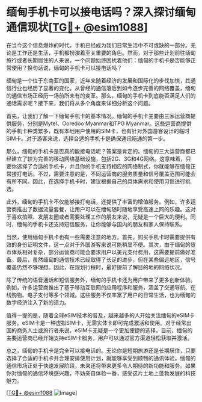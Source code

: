 # 缅甸手机卡可以接电话吗？深入探讨缅甸通信现状[[TG💪+ @esim1088](https://t.me/s/esim1088)]

在当今这个信息爆炸的时代，手机已经成为我们日常生活中不可或缺的一部分。无论是工作还是生活，手机都扮演着至关重要的角色。然而，对于那些计划前往缅甸旅行或者长期居住的人来说，一个问题始终困扰着他们：缅甸的手机卡是否能够正常使用？换句话说，缅甸的手机卡可以接电话吗？

缅甸是一个位于东南亚的国家，近年来随着经济的发展和国际化的步伐加快，其通信行业也经历了显著的变化。从曾经的通信落后到如今逐步完善的网络覆盖，缅甸的通信市场正经历一场前所未有的变革。那么，缅甸的手机卡到底能否满足人们的通话需求呢？接下来，我们将从多个角度来详细分析这个问题。

首先，让我们了解一下缅甸手机卡的基本情况。缅甸的手机卡主要由三家运营商提供服务，分别是Mytel、Ooredoo Myanmar和TPG Myanmar。这些运营商提供的手机卡种类繁多，既有本地用户使用的SIM卡，也有针对外国游客设计的临时SIM卡。对于游客来说，选择合适的手机卡是确保通讯畅通的第一步。

那么，缅甸的手机卡是否真的能接电话呢？答案是肯定的。缅甸的三大运营商都已经建立了较为完善的移动网络基础设施，包括2G、3G和4G网络。这意味着，只要你选择了合适的手机卡，并且你的手机支持相应的网络制式，你就能够在缅甸正常接打电话。不过，需要注意的是，不同运营商的服务质量和信号覆盖范围可能会有所不同。因此，在选择手机卡时，建议根据自己的具体需求和使用习惯进行挑选。

此外，缅甸的手机卡不仅能够接打电话，还提供了丰富的增值服务。例如，许多运营商推出了数据流量套餐，让用户可以在缅甸随时随地享受高速上网的乐趣。这对于喜欢拍照、发朋友圈或者需要处理工作的朋友来说，无疑是一个巨大的便利。同时，缅甸的手机卡还支持短信服务，让你能够与国内的朋友和家人保持联系。

当然，使用缅甸手机卡也有一些需要注意的地方。首先，购买手机卡时需要提供有效的身份证明文件，这一点对于外国游客来说可能稍显不便。其次，由于缅甸的货币体系相对复杂，部分运营商可能会要求用户以美元支付费用，这需要提前做好准备。最后，虽然缅甸的通信技术已经取得了长足的进步，但在某些偏远地区，信号覆盖仍然不够理想。因此，在规划行程时，最好提前了解目的地的网络状况。

除了传统的语音通话和短信服务外，缅甸的手机卡还为用户带来了更多创新体验。例如，许多运营商推出了基于移动互联网的应用程序和服务，涵盖了交通导航、在线购物、电子支付等多个领域。这些服务不仅丰富了用户的日常生活，也为缅甸的数字经济注入了新的活力。

值得一提的是，随着全球eSIM技术的普及，越来越多的人开始关注缅甸的eSIM卡服务。eSIM卡是一种虚拟SIM卡，无需实体卡即可完成激活和使用。对于经常出国的商务人士或旅行者来说，eSIM卡无疑是一个更加便捷的选择。目前，缅甸的主要运营商已经开始支持eSIM卡服务，用户可以通过官方渠道轻松获取并激活。

总之，缅甸的手机卡是完全可以接电话的。无论你是短期旅游还是长期居住，只要选择了合适的手机卡并合理安排使用计划，就能够享受到顺畅的通讯体验。缅甸的通信市场正处于快速发展阶段，未来还将带来更多令人期待的新功能和服务。如果你对缅甸的通信环境感兴趣，不妨亲自体验一番，感受这片土地上蓬勃发展的科技魅力。

[[TG💪+ @esim1088](https://t.me/s/esim1088) ![Image](https://i.postimg.cc/4NQfJmqS/Snipaste-2025-05-13-00-14-12.png)]